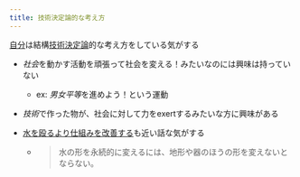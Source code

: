 ```yaml
---
title: 技術決定論的な考え方
---
```


[自分](%E8%87%AA%E5%88%86.md)は結構[技術決定論](%E6%8A%80%E8%A1%93%E6%B1%BA%E5%AE%9A%E8%AB%96.md)的な考え方をしている気がする

* *社会*を動かす活動を頑張って社会を変える！みたいなのには興味は持っていない
  
  * ex: *男女平等*を進めよう！という運動
* *技術*で作った物が、社会に対して力をexertするみたいな方に興味がある

* [水を殴るより仕組みを改善する](%E6%B0%B4%E3%82%92%E6%AE%B4%E3%82%8B%E3%82%88%E3%82%8A%E4%BB%95%E7%B5%84%E3%81%BF%E3%82%92%E6%94%B9%E5%96%84%E3%81%99%E3%82%8B.md)も近い話な気がする
  
  * 
     > 
     > 水の形を永続的に変えるには、地形や器のほうの形を変えないとならない。
